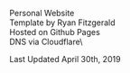 Personal Website\
Template by Ryan Fitzgerald\
Hosted on Github Pages\
DNS via Cloudflare\

Last Updated April 30th, 2019
